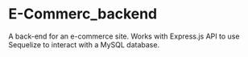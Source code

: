 # E-Commerc_backend
A back-end for an e-commerce site.  Works with  Express.js API to use Sequelize to interact with a MySQL database.
